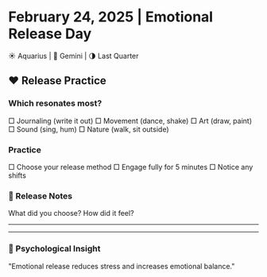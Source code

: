 # February 24, 2025 | Emotional Release Day
☀️ Aquarius | 🌙 Gemini | 🌗 Last Quarter

## ❤️ Release Practice

### Which resonates most?
□ Journaling (write it out)
□ Movement (dance, shake)
□ Art (draw, paint)
□ Sound (sing, hum)
□ Nature (walk, sit outside)

### Practice
□ Choose your release method
□ Engage fully for 5 minutes
□ Notice any shifts

### 📝 Release Notes
What did you choose? How did it feel?
_______________________
_______________________

### 💫 Psychological Insight
"Emotional release reduces stress and increases emotional balance." 